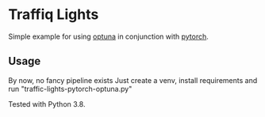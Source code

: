 # Traffiq Lights

Simple example for using [optuna](https://optuna.org/) in conjunction with [pytorch](https://pytorch.org/).

## Usage

By now, no fancy pipeline exists
Just create a venv, install requirements and run "traffic-lights-pytorch-optuna.py"

Tested with Python 3.8.